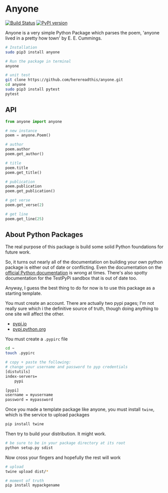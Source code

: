# Anyone

[![Build Status](https://travis-ci.org/herereadthis/anyone.svg?branch=master)](https://travis-ci.org/herereadthis/anyone)
[![PyPI version](https://badge.fury.io/py/anyone.svg)](https://badge.fury.io/py/anyone)

Anyone is a very simple Python Package which parses the poem, 'anyone lived in a pretty how town' by E. E. Cummings.

```bash
# Installation
sudo pip3 install anyone

# Run the package in terminal
anyone

# unit test
git clone https://github.com/herereadthis/anyone.git
cd anyone
sudo pip3 install pytest
pytest
```

## API

```python
from anyone import anyone

# new instance
poem = anyone.Poem()

# author
poem.author
poem.get_author()

# title
poem.title
poem.get_title()

# publication
poem.publication
poem.get_publication()

# get verse
poem.get_verse(2)

# get line
poem.get_line(25)
```


## About Python Packages

The real purpose of this package is build some solid Python foundations for future work.

So, it turns out nearly all of the documentation on building your own python package is either out of date or conflicting. Even the documentation on the [official Python documentation](https://packaging.python.org/tutorials/distributing-packages/) is wrong at times. There's also spotty documentation for the TestPyPi sandbox that is out of date too.

Anyway, I guess the best thing to do for now is to use this package as a starting template.

You must create an account. There are actually two pypi pages; I'm not really sure which i the definitive source of truth, though doing anything to one site will affect the other.

- [pypi.io](https://pypi.io)
- [pypi.python.org](https://pypi.python.org/pypi)

You must create a `.pypirc` file

```bash
cd ~
touch .pypirc

# copy + paste the following:
# change your username and password to pyp credentials
[distutils]
index-servers=
    pypi

[pypi]
username = myusername
password = mypassword
```

Once you made a template package like anyone, you must install `twine`, which is the service to upload packages

```bash
pip install twine
```

Then try to build your distribution. It might work.

```bash
# be sure to be in your package directory at its root
python setup.py sdist
```

Now cross your fingers and hopefully the rest will work

```bash
# upload
twine upload dist/*

# moment of truth
pip install mypackgename
```
